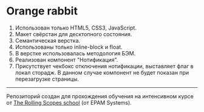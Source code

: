 # Orange rabbit

1. Использован только HTML5, CSS3, JavaScript.
2. Макет свёрстан для десктопного состояния.
3. Семантическая верстка.
4. Использованы только inline-block и float.
5. В верстке использовалась методология БЭМ.
6. Реализован компонент "Нотификация". 
7. Присутствует чекбокс отключения нотификации, выставляет флаг в локал сторадж. В данном случае компонент не будет показан при перезагрузке страницы.

---

Репозиторий создан для прохождения обучения на интенсивном курсе от [The Rolling Scopes school](https://school.rollingscopes.com) (от EPAM Systems).
